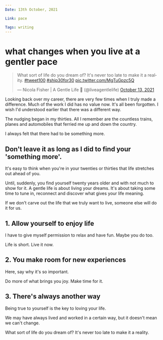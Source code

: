 ```yaml
---
Date: 13th October, 2021

Link: pace

Tags: writing
---
```


# what changes when you live at a gentler pace

<blockquote class="twitter-tweet"><p lang="en" dir="ltr">What sort of life do you dream of? It&#39;s never too late to make it a reality. <a href="https://twitter.com/hashtag/tweet100?src=hash&amp;ref_src=twsrc%5Etfw">#tweet100</a> <a href="https://twitter.com/hashtag/ship30for30?src=hash&amp;ref_src=twsrc%5Etfw">#ship30for30</a> <a href="https://t.co/MgTuGpzc5Q">pic.twitter.com/MgTuGpzc5Q</a></p>&mdash; Nicola Fisher | A Gentle Life 🚢 (@liveagentlelife) <a href="https://twitter.com/liveagentlelife/status/1448246550904328195?ref_src=twsrc%5Etfw">October 13, 2021</a></blockquote> <script async src="https://platform.twitter.com/widgets.js" charset="utf-8"></script>

Looking back over my career, there are very few times when I truly made a difference. Much of the work I did has no value now. It's all been forgotten. I wish I'd understood earlier that there was a different way.

The nudging began in my thirties. All I remember are the countless trains, planes and automobiles that ferried me up and down the country.

I always felt that there had to be something more.

## Don't leave it as long as I did to find your 'something more'.

It's easy to think when you're in your twenties or thirties that life stretches out ahead of you.

Until, suddenly, you find yourself twenty years older and with not much to show for it. A gentle life is about living your dreams. It's about taking some time to tune in, reconnect and discover what gives your life meaning.

If we don't carve out the life that we truly want to live, someone else will do it for us.

## 1. Allow yourself to enjoy life

I have to give myself permission to relax and have fun. Maybe you do too.

Life is short. Live it now.

## 2. You make room for new experiences

Here, say why it's so important.

Do more of what brings you joy. Make time for it.

## 3. There's always another way

Being true to yourself is the key to loving your life.

We may have always lived and worked in a certain way, but it doesn't mean we can't change.

What sort of life do you dream of? It's never too late to make it a reality.
